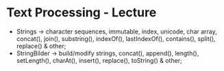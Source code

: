 # Text Processing - Lecture 

* Strings -> character sequences, immutable, index, unicode, char array, concat(), join(), substring(), indexOf(), lastIndexOf(), contains(), split(), replace() & other;
* StringBilder -> build/modify strings, concat(), append(), length(), setLength(), charAt(), insert(), replace(), toString() & other;
